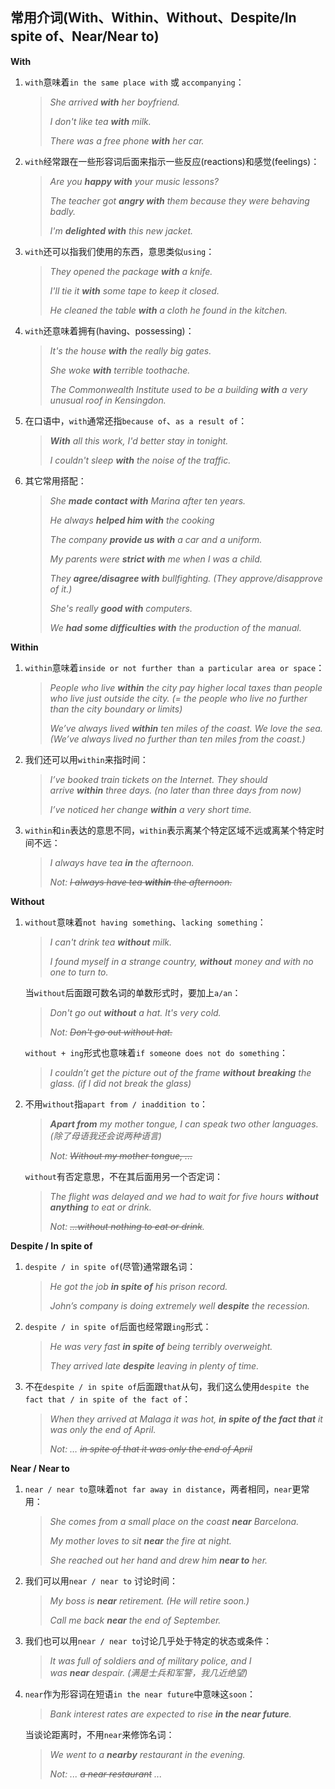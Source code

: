 ## 常用介词(With、Within、Without、Despite/In spite of、Near/Near to)

**With**

1. `with`意味着`in the same place with` 或 `accompanying`：

   > _She arrived **with** her boyfriend._
   > 
   > _I don't like tea **with** milk._
   > 
   > _There was a free phone **with** her car._

2. `with`经常跟在一些形容词后面来指示一些反应(reactions)和感觉(feelings)：

   > _Are you **happy with** your music lessons?_
   > 
   > _The teacher got **angry with** them because they were behaving badly._
   > 
   > _I'm **delighted with** this new jacket._

3. `with`还可以指我们使用的东西，意思类似`using`：

   > _They opened the package **with** a knife._
   > 
   > _I'll tie it **with** some tape to keep it closed._
   > 
   > _He cleaned the table **with** a cloth he found in the kitchen._

4. `with`还意味着拥有(having、possessing)：

   > _It's the house **with** the really big gates._
   > 
   > _She woke **with** terrible toothache._
   > 
   > _The Commonwealth Institute used to be a building **with** a very unusual roof in Kensingdon._

5. 在口语中，`with`通常还指`because of`、`as a result of`：

   > _**With** all this work, I'd better stay in tonight._
   > 
   > _I couldn't sleep **with** the noise of the traffic._

6. 其它常用搭配：

   > _She **made contact with** Marina after ten years._
   > 
   > _He always **helped him with** the cooking_
   > 
   > _The company **provide us with** a car and a uniform._
   > 
   > _My parents were **strict with** me when I was a child._
   > 
   > _They **agree/disagree with** bullfighting. (They approve/disapprove of it.)_
   > 
   > _She's really **good with** computers._
   > 
   > _We **had some difficulties with** the production of the manual._



**Within**

1. `within`意味着`inside or not further than a particular area or space`：

   > _People who live **within** the city pay higher local taxes than people who live just outside the city. (= the people who live no further than the city boundary or limits)_
   > 
   > _We’ve always lived **within** ten miles of the coast. We love the sea. (We’ve always lived no further than ten miles from the coast.)_

2. 我们还可以用`within`来指时间：

   > _I’ve booked train tickets on the Internet. They should arrive **within** three days. (no later than three days from now)_
   > 
   > _I’ve noticed her change **within** a very short time._

3. `within`和`in`表达的意思不同，`within`表示离某个特定区域不远或离某个特定时间不远：

   > _I always have tea **in** the afternoon._
   > 
   > _Not: ~~I always have tea **within** the afternoon.~~_



**Without**

1. `without`意味着`not having something`、`lacking something`：

   > _I can't drink tea **without** milk._
   > 
   > _I found myself in a strange country, **without** money and with no one to turn to._

   当`without`后面跟可数名词的单数形式时，要加上`a/an`：

   > _Don't go out **without** a hat. It's very cold._
   > 
   > _Not: ~~Don't go out without hat.~~_

   `without + ing`形式也意味着`if someone does not do something`：

   > _I couldn’t get the picture out of the frame **without** **breaking** the glass. (if I did not break the glass)_

2. 不用`without`指`apart from / inaddition to`：

   > _**Apart from** my mother tongue, I can speak two other languages. (除了母语我还会说两种语言)_
   > 
   > _Not: ~~Without my mother tongue, ...~~_

   `without`有否定意思，不在其后面用另一个否定词：

   > _The flight was delayed and we had to wait for five hours **without** **anything** to eat or drink._
   > 
   > _Not: ~~…without nothing to eat or drink~~._



**Despite / In spite of**

1. `despite / in spite of`(尽管)通常跟名词：

   > _He got the job **in spite of** his prison record._
   > 
   > _John’s company is doing extremely well **despite** the recession._

2. `despite / in spite of`后面也经常跟`ing`形式：

   > _He was very fast **in spite of** being terribly overweight._
   > 
   > _They arrived late **despite** leaving in plenty of time._

3. 不在`despite / in spite of`后面跟`that`从句，我们这么使用`despite the fact that / in spite of the fact of`：

   > _When they arrived at Malaga it was hot, **in spite of the fact that** it was only the end of April._
   > 
   > _Not: … ~~in spite of that it was only the end of April~~_



**Near / Near to**

1. `near / near to`意味着`not far away in distance`，两者相同，`near`更常用：

   > _She comes from a small place on the coast **near** Barcelona._
   > 
   > _My mother loves to sit **near** the fire at night._
   > 
   > _She reached out her hand and drew him **near to** her._

2. 我们可以用`near / near to` 讨论时间：

   > _My boss is **near** retirement. (He will retire soon.)_
   > 
   > _Call me back **near** the end of September._

3. 我们也可以用`near / near to`讨论几乎处于特定的状态或条件：

   > _It was full of soldiers and of military police, and I was **near** despair. (满是士兵和军警，我几近绝望)_

4. `near`作为形容词在短语`in the near future`中意味这`soon`：

   > _Bank interest rates are expected to rise **in the near future**._

   当谈论距离时，不用`near`来修饰名词：

   > _We went to a **nearby** restaurant in the evening._
   > 
   > _Not: ... ~~a near restaurant~~ ..._


